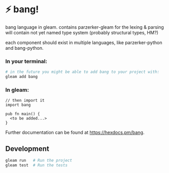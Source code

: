 # ⚡ bang!

bang language in gleam.
contains parzerker-gleam for the lexing & parsing
will contain not yet named type system (probably structural types, HM?)

each component should exist in multiple languages, like parzerker-python and bang-python.

### In your terminal:
```sh
# in the future you might be able to add bang to your project with:
gleam add bang
```

### In gleam:
```gleam
// then import it
import bang

pub fn main() {
  <to be added...>
}
```

Further documentation can be found at <https://hexdocs.pm/bang>.

## Development

```sh
gleam run   # Run the project
gleam test  # Run the tests
```

